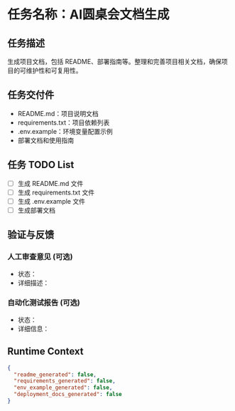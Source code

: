 # 任务名称：AI圆桌会文档生成

## 任务描述
生成项目文档，包括 README、部署指南等。整理和完善项目相关文档，确保项目的可维护性和可复用性。

## 任务交付件
- README.md：项目说明文档
- requirements.txt：项目依赖列表
- .env.example：环境变量配置示例
- 部署文档和使用指南

## 任务 TODO List
- [ ] 生成 README.md 文件
- [ ] 生成 requirements.txt 文件
- [ ] 生成 .env.example 文件
- [ ] 生成部署文档

## 验证与反馈
### 人工审查意见 (可选)
- 状态：
- 详细描述：

### 自动化测试报告 (可选)
- 状态：
- 详细信息：

## Runtime Context
```json
{
  "readme_generated": false,
  "requirements_generated": false,
  "env_example_generated": false,
  "deployment_docs_generated": false
}
